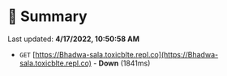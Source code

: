 # 📖 Summary
Last updated: **4/17/2022, 10:50:58 AM**

- `GET` [https://Bhadwa-sala.toxicblte.repl.co](https://Bhadwa-sala.toxicblte.repl.co) - **Down** (1841ms)
